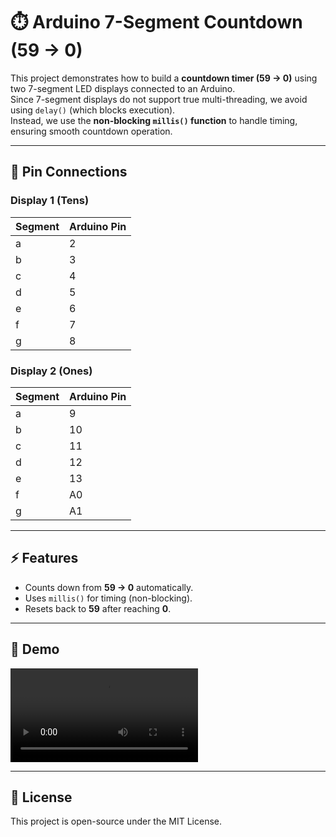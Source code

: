 # ⏱️ Arduino 7-Segment Countdown (59 → 0)

This project demonstrates how to build a **countdown timer (59 → 0)** using two 7-segment LED displays connected to an Arduino.  
Since 7-segment displays do not support true multi-threading, we avoid using `delay()` (which blocks execution).  
Instead, we use the **non-blocking `millis()` function** to handle timing, ensuring smooth countdown operation.

---

## 🔌 Pin Connections

### Display 1 (Tens)
| Segment | Arduino Pin |
|---------|-------------|
| a       | 2 |
| b       | 3 |
| c       | 4 |
| d       | 5 |
| e       | 6 |
| f       | 7 |
| g       | 8 |

### Display 2 (Ones)
| Segment | Arduino Pin |
|---------|-------------|
| a       | 9 |
| b       | 10 |
| c       | 11 |
| d       | 12 |
| e       | 13 |
| f       | A0 |
| g       | A1 |

---

## ⚡ Features
- Counts down from **59 → 0** automatically.
- Uses `millis()` for timing (non-blocking).
- Resets back to **59** after reaching **0**.

---

## 🎥 Demo

![Countdown Demo](demo.mp4)

---

## 📜 License
This project is open-source under the MIT License.
